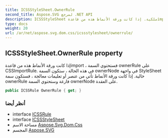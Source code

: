 ```yaml
---
title: ICSSStyleSheet.OwnerRule
second_title: Aspose.SVG لمرجع .NET API
description: ICSSStyleSheet ملكية. إذا كانت ورقة الأنماط هذه من قاعدةimport  فستحتوي السمة ownerRule على CSSImportRule. في هذه الحالة  ستكون السمة ownerNode في واجهة StyleSheet خالية. إذا كانت ورقة الأنماط تأتي من عنصر أو تعليمات معالجة  فستكون سمة ownerRule فارغة وستحتوي السمة ownerNode على العقدة.
type: docs
weight: 20
url: /ar/net/aspose.svg.dom.css/icssstylesheet/ownerrule/
---
```

## ICSSStyleSheet.OwnerRule property

إذا كانت ورقة الأنماط هذه من قاعدةimport ، فستحتوي السمة ownerRule على CSSImportRule. في هذه الحالة ، ستكون السمة ownerNode في واجهة StyleSheet خالية. إذا كانت ورقة الأنماط تأتي من عنصر أو تعليمات معالجة ، فستكون سمة ownerRule فارغة وستحتوي السمة ownerNode على العقدة.

```csharp
public ICSSRule OwnerRule { get; }
```

### أنظر أيضا

* interface [ICSSRule](../../icssrule/)
* interface [ICSSStyleSheet](../)
* مساحة الاسم [Aspose.Svg.Dom.Css](../../icssstylesheet/)
* المجسم [Aspose.SVG](../../../)


